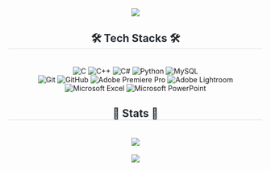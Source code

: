 <div align= "center">
    <img src="https://capsule-render.vercel.app/api?type=waving&color=0:e55d87,100:5fc2e3&height=180&text=👋Hello,%20I'm%20Siyul👋&animation=fadeIn&fontColor=ffffff&fontSize=60" />
    </div>
    <div align= "center">
    <h2 style="border-bottom: 1px solid #d8dee4; color: #282d33;"> 🛠️ Tech Stacks 🛠️</h2> <br>
      <img alt="C" src="https://img.shields.io/badge/c-%2300599C.svg?style=for-the-badge&logo=c&logoColor=white"/>
  <img alt="C++" src="https://img.shields.io/badge/c++-%2300599C.svg?style=for-the-badge&logo=c%2B%2B&logoColor=white"/>
  <img alt="C#" src="https://img.shields.io/badge/c%23-%23239120.svg?style=for-the-badge&logo=csharp&logoColor=white"/>
  <img alt="Python" src ="https://img.shields.io/badge/python-3670A0?style=for-the-badge&logo=python&logoColor=ffdd54"/>
  <img alt="MySQL" src = "https://img.shields.io/badge/mysql-4479A1.svg?style=for-the-badge&logo=mysql&logoColor=white"/>
  <br/>
  <img alt="Git" src="https://img.shields.io/badge/git-%23F05033.svg?style=for-the-badge&logo=git&logoColor=white"/>
  <img alt="GitHub" src ="https://img.shields.io/badge/github-%23121011.svg?style=for-the-badge&logo=github&logoColor=white"/>
  <img alt="Adobe Premiere Pro" src ="https://img.shields.io/badge/Adobe%20Premiere%20Pro-9999FF.svg?style=for-the-badge&logo=Adobe%20Premiere%20Pro&logoColor=white"/>
  <img alt="Adobe Lightroom" src ="https://img.shields.io/badge/Adobe%20Lightroom-31A8FF.svg?style=for-the-badge&logo=Adobe%20Lightroom&logoColor=white"/>
  <br/>
  <img alt="Microsoft Excel" src ="https://img.shields.io/badge/Microsoft_Excel-217346?style=for-the-badge&logo=microsoft-excel&logoColor=white"/>
  <img alt="Microsoft PowerPoint" src ="https://img.shields.io/badge/Microsoft_PowerPoint-B7472A?style=for-the-badge&logo=microsoft-powerpoint&logoColor=white"/>
    <div style="margin: 0 auto; text-align: center;" align= "center"> </div>
    </div>
    <div align= "center"> 
    <h2 style="border-bottom: 1px solid #d8dee4; color: #282d33;"> 🏅 Stats 🏅</h2> <div align= "center"> <br/><img src="https://github-readme-stats.vercel.app/api/top-langs/?username=oracle312&layout=compact&theme=dracula"
         /> <br/><br/> <img src="https://github-readme-stats.vercel.app/api?username=oracle312&show_icons=true&theme=dracula"
           /> </div> 
    </div>
    
  


<!--
**oracle312/oracle312** is a ✨ _special_ ✨ repository because its `README.md` (this file) appears on your GitHub profile.

Here are some ideas to get you started:

- 🔭 I’m currently working on ...
- 🌱 I’m currently learning ...
- 👯 I’m looking to collaborate on ...
- 🤔 I’m looking for help with ...
- 💬 Ask me about ...
- 📫 How to reach me: ...
- 😄 Pronouns: ...
- ⚡ Fun fact: ...
-->
